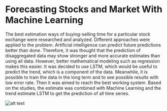 # Forecasting Stocks and Market With Machine Learning

The best estimation ways of buying-selling time for a particular stock exchange were researched and analyzed. Different approaches were applied to the problem. Artificial intelligence can predict future predictions better than done. Therefore, it was thought that the prediction of disaggregated data may show stronger and more accurate estimates than using all data. However, better mathematical modeling such as regression makes this easier. It was decided to use LSTM, which would be useful to predict the trend, which is a component of the data. Meanwhile, it is possible to train the data in the long term and to see possible results with low error rate. Then it was aimed to reach the best working system. Based on the studies, the estimate was combined with Machine Learning and the trend estimate LSTM to get the prediction of all time series. 

![alt text](http://url/to/img.png)
